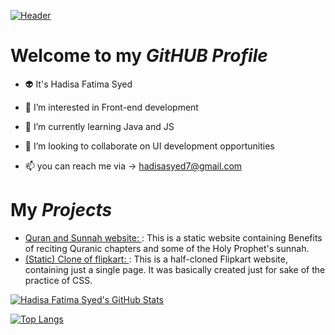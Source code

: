 [![Header](https://www.techspot.com/images2/news/bigimage/2019/10/2019-10-25-image-5.jpg)](https://github.com/hadisafatima)

# **Welcome to my** *GitHUB Profile*

- 👽 It's Hadisa Fatima Syed

- 👀 I’m interested in Front-end development
  
- 🌱 I’m currently learning Java and JS
  
- 💞️ I’m looking to collaborate on UI development opportunities
  
- 📫 you can reach me via -> hadisasyed7@gmail.com

# **My** *Projects*

- [Quran and Sunnah website: ](https://hadisafatima.github.io/Wisdoms-of-Holy-Quran-and-Sunnahs/): This is a static website containing Benefits of reciting Quranic chapters and some of the Holy Prophet's sunnah.
- [(Static) Clone of flipkart: ](https://hadisafatima.github.io/flipkart-website/): This is a half-cloned Flipkart website, containing just a single page. It was basically created just for sake of the practice of CSS. 

[![Hadisa Fatima Syed's GitHub Stats](https://github-readme-stats.vercel.app/api?username=hadisafatima&show_icons=true&theme=radical)](https://github.com/anuraghazra/github-readme-stats)

[![Top Langs](https://github-readme-stats.vercel.app/api/top-langs/?username=hadisafatima&layout=compact)](https://github.com/anuraghazra/github-readme-stats)

<!---
hadisafatima/hadisafatima is a ✨ special ✨ repository because its `README.md` (this file) appears on your GitHub profile.
You can click the Preview link to take a look at your changes.
--->
